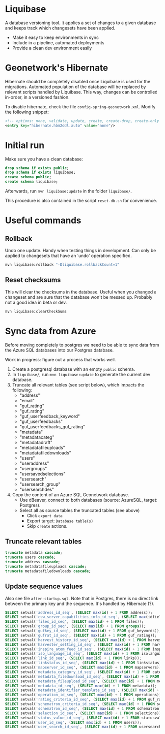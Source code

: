 # Liquibase

A database versioning tool. It applies a set of changes to a given database and keeps track which changesets have been applied.

- Make it easy to keep environments in sync
- Include in a pipeline, automated deployments
- Provide a clean dev environment easily

# Geonetwork's Hibernate

Hibernate should be completely disabled once Liquibase is used for the migrations. Automated population of the database will be replaced by relevant scripts handled by Liquibase. This way, changes can be controlled in-order, in a versioned fashion.

To disable hibernate, check the file `config-spring-geonetwork.xml`. Modify the following snippet:

```xml
<!-- options: none, validate, update, create, create-drop, create-only -->
<entry key="hibernate.hbm2ddl.auto" value="none"/>
```

# Initial run

Make sure you have a clean database:

```sql
drop schema if exists public;
drop schema if exists liquibase;
create schema public;
create schema liquibase;
```

Afterwards, run `mvn liquibase:update` in the folder `liquibase/`.

This procedure is also contained in the script `reset-db.sh` for convenience.


# Useful commands 

## Rollback
Undo one update. Handy when testing things in development. Can only be applied to changesets that have an 'undo' operation specified.
```bash
mvn liquibase:rollback "-Dliquibase.rollbackCount=1"
```

## Reset checksums
This will clear the checksums in the database. Useful when you changed a changeset and are sure that the database won't be messed up.
Probably not a good idea in beta or dev.
```bash
mvn liquibase:clearCheckSums
```


# Sync data from Azure

Before moving completely to postgres we need to be able to sync data from the Azure SQL databases into our Postgres database.

Work in progress: figure out a process that works well.

1. Create a postgresql database with an empty `public` schema.
2. In `liquibase/`, run `mvn liquibase:update` to generate the current dev database.
3. Truncate all relevant tables (see script below), which impacts the following:
    - "address" 
    - "email"
    - "guf_rating"
    - "guf_rating"
    - "guf_userfeedback_keyword"
    - "guf_userfeedbacks"
    - "guf_userfeedbacks_guf_rating"
    - "metadata"
    - "metadatacateg"
    - "metadatadraft"
    - "metadatafileuploads"
    - "metadatafiledownloads"
    - "users"
    - "useraddress"
    - "usergroups"
    - "usersavedselections"
    - "usersearch"
    - "usersearch_group"
    - "usersearchdes"
5. Copy the content of an Azure SQL Geonetwork database.
   - Use dBeaver, connect to both databases (source: AzureSQL, target: Postgres).  
   - Select all as source tables the truncated tables (see above)
     - Click `export data`
     - Export target: `Database table(s)`
     - Skip `create` actions. 

## Truncate relevant tables

```sql
truncate metadata cascade;
truncate users cascade;
truncate address cascade;
truncate metadatafileuploads cascade;
truncate metadatafiledownloads cascade;
```

## Update sequence values
Also see file `after-startup.sql`.
Note that in Postgres, there is no direct link between the primary key and the sequence. It's handled by Hibernate (?).

```sql
SELECT setval('address_id_seq', (SELECT max(id) + 1 FROM address));
SELECT setval('csw_server_capabilities_info_id_seq', (SELECT max(idfield) FROM cswservercapabilitiesinfo));
SELECT setval('files_id_seq', (SELECT max(id) + 1 FROM files));
SELECT setval('group_id_seq', (SELECT max(id) + 1 FROM groups));
SELECT setval('gufkey_id_seq', (SELECT max(id) + 1 FROM guf_keywords));
SELECT setval('gufrat_id_seq', (SELECT max(id) + 1 FROM guf_rating));
SELECT setval('harvest_history_id_seq', (SELECT max(id) + 1 FROM harvesthistory));
SELECT setval('harvester_setting_id_seq', (SELECT max(id) + 1 FROM harvestersettings));
SELECT setval('inspire_atom_feed_id_seq', (SELECT max(id) + 1 FROM inspireatomfeed));
SELECT setval('iso_language_id_seq', (SELECT max(id) + 1 FROM isolanguages));
SELECT setval('link_id_seq', (SELECT max(id) + 1 FROM links));
SELECT setval('linkstatus_id_seq', (SELECT max(id) + 1 FROM linkstatus));
SELECT setval('mapserver_id_seq', (SELECT max(id) + 1 FROM mapservers));
SELECT setval('metadata_category_id_seq', (SELECT max(id) + 1 FROM categories));
SELECT setval('metadata_filedownload_id_seq', (SELECT max(id) + 1 FROM metadatafiledownloads));
SELECT setval('metadata_fileupload_id_seq', (SELECT max(id) + 1 FROM metadatafileuploads));
SELECT setval('metadata_id_seq', (SELECT max(id) + 1 FROM metadata));
SELECT setval('metadata_identifier_template_id_seq', (SELECT max(id) + 1 FROM metadataidentifiertemplate));
SELECT setval('operation_id_seq', (SELECT max(id) + 1 FROM operations));
SELECT setval('rating_criteria_id_seq', (SELECT max(id) + 1 FROM guf_ratingcriteria));
SELECT setval('schematron_criteria_id_seq', (SELECT max(id) + 1 FROM schematroncriteria));
SELECT setval('schematron_id_seq', (SELECT max(id) + 1 FROM schematron));
SELECT setval('selection_id_seq', (SELECT max(id) + 1 FROM selections));
SELECT setval('status_value_id_seq', (SELECT max(id) + 1 FROM statusvalues));
SELECT setval('user_id_seq', (SELECT max(id) + 1 FROM users));
SELECT setval('user_search_id_seq', (SELECT max(id) + 1 FROM usersearch));
```